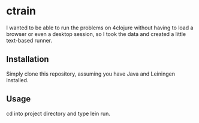 # ctrain

I wanted to be able to run the problems on 4clojure without having to load a browser or even a desktop session, so I took the data and created a little text-based runner.

## Installation

Simply clone this repository, assuming you have Java and Leiningen installed.

## Usage

cd into project directory and type lein run.
